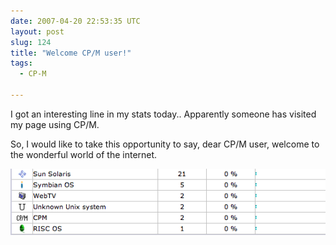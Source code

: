 ```yaml
---
date: 2007-04-20 22:53:35 UTC
layout: post
slug: 124
title: "Welcome CP/M user!"
tags:
  - CP-M

---
```

<p>I got an interesting line in my stats today.. Apparently someone has visited my page using CP/M.</p>

<p>So, I would like to take this opportunity to say, dear CP/M user, welcome to the wonderful world of the internet.</p>

<img src="/resources/images/posts/cpm.png" alt="CP/M user" />

